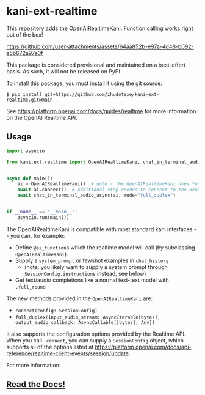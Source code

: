 # kani-ext-realtime

This repository adds the OpenAIRealtimeKani. Function calling works right out of the box!

https://github.com/user-attachments/assets/64aa852b-e97a-4d48-b092-e5b672a97e0f

This package is considered provisional and maintained on a best-effort basis. As such, it will not be released on
PyPI.

To install this package, you must install it using the git source:

```shell
$ pip install git+https://github.com/zhudotexe/kani-ext-realtime.git@main
```

See https://platform.openai.com/docs/guides/realtime for more information on the OpenAI Realtime API.

## Usage

```python
import asyncio

from kani.ext.realtime import OpenAIRealtimeKani, chat_in_terminal_audio_async


async def main():
    ai = OpenAIRealtimeKani()  # note - the OpenAIRealtimeKani does *not* take an engine!
    await ai.connect()  # additional step needed to connect to the Realtime API
    await chat_in_terminal_audio_async(ai, mode="full_duplex")


if __name__ == "__main__":
    asyncio.run(main())
```

The OpenAIRealtimeKani is compatible with most standard kani interfaces -- you can, for example:

- Define `@ai_function`s which the realtime model will call (by subclassing `OpenAIRealtimeKani`)
- Supply a `system_prompt` or fewshot examples in `chat_history`
    - (note: you likely want to supply a system prompt through `SessionConfig.instructions` instead, see below)
- Get text/audio completions like a normal text-text model with `.full_round`

The new methods provided in the `OpenAIRealtimeKani` are:

- `connect(config: SessionConfig)`
- `full_duplex(input_audio_stream: AsyncIterable[bytes], output_audio_callback: AsyncCallable[[bytes], Any])`

It also supports the configuration options provided by the Realtime API. When you call `.connect`, you can supply a
`SessionConfig` object, which supports all of the options listed
at https://platform.openai.com/docs/api-reference/realtime-client-events/session/update.

For more information:

## [Read the Docs!](https://kani-ext-realtime.readthedocs.io)

<!--
- OpenAIRealtimeKani: manages a conversation
    - use `.session` for underlying OpenAI session
    - listen to events with `.session.add_listener` or `.session.wait_for`
- playing audio from streaming interfaces:
    - `ai.full_round_stream(..., audio_callback=play_audio)` (for example)
- `chat_in_terminal_audio_async`: use `mode="stream" | "full_duplex"` for audio I/O

## Publishing to PyPI

To publish your package to PyPI, this repo comes with a GitHub Action that will automatically build and upload new
releases. Alternatively, you can build and publish the package manually.

### GitHub Action

To use the GitHub Action, you must configure it as a publisher for your project on
PyPI: https://pypi.org/manage/account/publishing/

The workflow is configured with the following settings:

- workflow name: `pythonpublish.yml`
- environment name: `pypi`

Once you've configured this, each release you publish on GitHub will automatically be built and uploaded to PyPI.
You can also manually trigger the workflow.

Make sure to update the version number in `pyproject.toml` before releasing a new version!
-->
